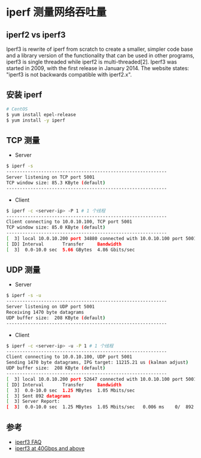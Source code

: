 # iperf 测量网络吞吐量

## iperf2 vs iperf3

Iperf3 is rewrite of iperf from scratch to create a smaller, simpler code base and a library version of the functionality that can be used in other programs, iperf3 is single threaded while iperf2 is multi-threaded[2]. Iperf3 was started in 2009, with the first release in January 2014. The website states: "iperf3 is not backwards compatible with iperf2.x".

## 安装 iperf

```sh
# CentOS
$ yum install epel-release
$ yum install -y iperf
```

## TCP 测量

* Server

```sh
$ iperf -s
------------------------------------------------------------
Server listening on TCP port 5001
TCP window size: 85.3 KByte (default)
------------------------------------------------------------
```

* Client

```sh
$ iperf -c <server-ip> -P 1 # 1 个线程
------------------------------------------------------------
Client connecting to 10.0.10.100, TCP port 5001
TCP window size: 85.0 KByte (default)
------------------------------------------------------------
[  3] local 10.0.10.200 port 34880 connected with 10.0.10.100 port 5001
[ ID] Interval       Transfer     Bandwidth
[  3]  0.0-10.0 sec  5.66 GBytes  4.86 Gbits/sec
```

## UDP 测量

* Server

```sh
$ iperf -s -u
------------------------------------------------------------
Server listening on UDP port 5001
Receiving 1470 byte datagrams
UDP buffer size:  208 KByte (default)
------------------------------------------------------------
```

* Client

```sh
$ iperf -c <server-ip> -u -P 1 # 1 个线程
------------------------------------------------------------
Client connecting to 10.0.10.100, UDP port 5001
Sending 1470 byte datagrams, IPG target: 11215.21 us (kalman adjust)
UDP buffer size:  208 KByte (default)
------------------------------------------------------------
[  3] local 10.0.10.200 port 52647 connected with 10.0.10.100 port 5001
[ ID] Interval       Transfer     Bandwidth
[  3]  0.0-10.0 sec  1.25 MBytes  1.05 Mbits/sec
[  3] Sent 892 datagrams
[  3] Server Report:
[  3]  0.0-10.0 sec  1.25 MBytes  1.05 Mbits/sec   0.006 ms    0/  892 (0%)
```

## 参考

* [iperf3 FAQ](http://software.es.net/iperf/faq.html)
* [iperf3 at 40Gbps and above](https://fasterdata.es.net/performance-testing/network-troubleshooting-tools/iperf/multi-stream-iperf3/)
